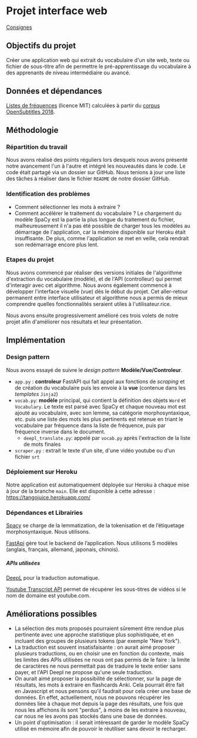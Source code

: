 # Projet interface web

[Consignes](https://loicgrobol.github.io/web-interfaces/assignments/projets.html)

## Objectifs du projet

Créer une application web qui extrait du vocabulaire d'un site web, texte ou fichier de sous-titre afin de permettre le pré-apprentissage du vocabulaire à des apprenants de niveau intermédiaire ou avancé.

## Données et dépendances

[Listes de fréquences](https://github.com/hermitdave/FrequencyWords) (licence MIT) calculées à partir du [corpus OpenSubtitles 2018](https://opus.nlpl.eu/OpenSubtitles2018.php).



## Méthodologie

### Répartition du travail
Nous avons réalisé des points réguliers lors desquels nous avons présenté notre avancement l'un à l'autre et intégré les nouveautés dans le code. Le code était partagé via un dossier sur GitHub. Nous tenions à jour une liste des tâches à réaliser dans le fichier `README` de notre dossier GitHub.

### Identification des problèmes
- Comment sélectionner les mots à extraire ?
- Comment accélérer le traitement du vocabulaire ? Le chargement du modèle SpaCy est la partie la plus longue du traitement du fichier, malheureusement il n'a pas été possible de charger tous les modèles au démarrage de l'application, car la mémoire disponible sur Heroku était insuffisante. De plus, comme l'application se met en veille, cela rendrait son redémarrage encore plus lent.

### Etapes du projet

Nous avons commencé par réaliser des versions initiales de l'algorithme d'extraction du vocabulaire (modèle), et de l'API (controlleur) qui permet d'interagir avec cet algorithme. Nous avons également commencé à développer l'interface visuelle (vue) dès le début du projet. Cet aller-retour permanent entre interface utilisateur et algorithme nous a permis de mieux comprendre quelles fonctionnalités seraient utiles à l'utilisateur.rice.

Nous avons ensuite progressivement amélioré ces trois volets de notre projet afin d'améliorer nos résultats et leur présentation.

## Implémentation





### Design pattern

Nous avons essayé de suivre le *design pattern* **Modèle/Vue/Controleur**.
* `app.py` : **controleur** FastAPI qui fait appel aux fonctions de *scraping* et de création du vocabulaire puis les envoie à la **vue** (contenue dans les *templates* `Jinja2`)
* `vocab.py`: **modèle** principal, qui contient la définition des objets `Word` et `Vocabulary`. Le texte est parsé avec SpaCy et chaque nouveau mot est ajouté au vocabulaire, avec son lemme, sa catégorie morphosyntaxique, etc. puis une liste des mots les plus pertinents est retenue en triant le vocabulaire par fréquence dans la liste de fréquence, puis par fréquence inverse dans le document.
    * `deepl_translate.py`: appelé par `vocab.py` après l'extraction de la liste de mots finales
* `scraper.py` : extrait le texte d'un site, d'une vidéo youtube ou d'un fichier `srt` 

### Déploiement sur Heroku
Notre application est automatiquement déployée sur Heroku à chaque mise à jour de la branche `main`. Elle est disponible à cette adresse : https://tangojuice.herokuapp.com/



### Dépendances et Librairies

[Spacy](https://spacy.io) se charge de la lemmatization, de la tokenisation et de l’étiquetage morphosyntaxique. Nous utilisons. 

[FastApi]() gère tout le backend de l’application. Nous utilisons 5 modèles (anglais, français, allemand, japonais, chinois).

##### APIs utilisées

[DeepL](https://pypi.org/project/deepl/) pour la traduction automatique.

[Youtube Transcript API](https://pypi.org/project/youtube-transcript-api/) permet de  récupérer les sous-titres de vidéos si le nom de domaine est 	 youtube.com.





## Améliorations possibles
*  La sélection des mots proposés pourraient sûrement être rendue plus pertinente avec une approche statistique plus sophistiquée, et en incluant des groupes de plusieurs tokens (par exemple "New York").
*  La traduction est souvent insatisfaisante : on aurait aimé proposer plusieurs traductions, ou en choisir une en fonction du contexte, mais les limites des APIs utilisées ne nous ont pas permis de le faire : la limite de caractères ne nous permettait pas de traduire le texte entier sans payer, et l'API Deepl ne propose qu'une seule traduction.
* On aurait aimé proposer la possibilité de sélectionner, sur la page de résultats, les mots à extraire en flashcards Anki. Cela pourrait être fait en Javascript et nous pensons qu'il faudrait pour cela créer une base de données. En effet, actuellement, nous ne pouvons récupérer les données liée à chaque mot depuis la page des résultats, une fois que nous les affichons ils sont "perdus", à moins de les extraire à nouveau, car nous ne les avons pas stockés dans une base de données.
* Un point d'optimisation : il serait intéressant de garder le modèle SpaCy utilisé en mémoire afin de pouvoir le réutiliser sans devoir le recharger.